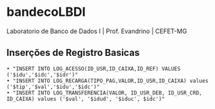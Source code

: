 # bandecoLBDI

Laboratorio de Banco de Dados I | Prof. Evandrino | CEFET-MG

## Inserções de Registro Basicas
    • "INSERT INTO LOG_ACESSO(ID_USR,ID_CAIXA,ID_REF) VALUES ('$idu','$idc','$idr')"
    • "INSERT INTO LOG_RECARGA(TIPO_PAG,VALOR,ID_USR,ID_CAIXA) values ('$tip','$val','$idu','$idc')"
    • "INSERT INTO LOG_TRANSFERENCIA(VALOR, ID_USR_DEB, ID_USR_CRD, ID_CAIXA) values ('$val', '$idud', '$iduc', $idc')"


